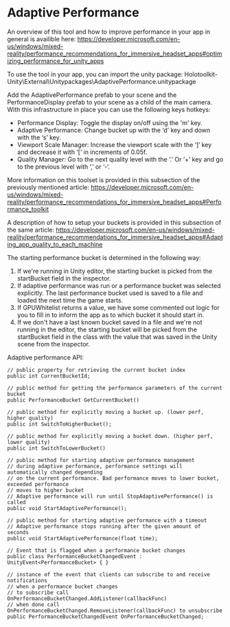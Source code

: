 ﻿# Adaptive Performance
An overview of this tool and how to improve performance in your app in general is availible here:
https://developer.microsoft.com/en-us/windows/mixed-reality/performance_recommendations_for_immersive_headset_apps#optimizing_performance_for_unity_apps

To use the tool in your app, you can import the unity package: 
Holotoolkit-Unity\External\Unitypackages\AdaptivePerformance.unitypackage

Add the AdaptivePerformance prefab to your scene and the PerformanceDisplay prefab to your scene as a child 
of the main camera.  With this infrastructure in place you can use the following keys hotkeys:
 * Performance Display:  Toggle the display on/off using the 'm' key.
 * Adaptive Performance: Change bucket up with the ‘d’ key and down with the ‘s’ key.
 * Viewport Scale Manager: Increase the viewport scale with the ‘]‘ key and 
     decrease it with ‘[‘ in increments of 0.05f. 
 * Quality Manager: Go to the next quality level with the ‘.’ Or ‘+’ key and 
     go to the previous level with ‘,’ or ‘-‘.
	 
More information on this toolset is provided in this subsection of the previously mentioned article:
https://developer.microsoft.com/en-us/windows/mixed-reality/performance_recommendations_for_immersive_headset_apps#Performance_toolkit

A description of how to setup your buckets is provided in this subsection of the same article:
https://developer.microsoft.com/en-us/windows/mixed-reality/performance_recommendations_for_immersive_headset_apps#Adapting_app_quality_to_each_machine

The starting performance bucket is determined in the following way:
 1) If we're running in Unity editor, the starting bucket is picked from the startBucket field in the inspector.
 2) If adaptive performance was run or a performance bucket was selected explicitly. The last performance bucket 
     used is saved to a file and loaded the next time the game starts.
 3) If GPUWhitelist returns a value, we have some commented out logic for you to fill in to inform the app as to 
     which bucket it should start in.
 4) If we don't have a last known bucket saved in a file and we're not running in the editor, the starting bucket 
     will be picked from the startBucket field in the class with the value that was saved in the Unity scene from 
	 the inspector.
	 
Adaptive performance API: 

    // public property for retrieving the current bucket index
    public int CurrentBucketId;

    // public method for getting the performance parameters of the current bucket
    public PerformanceBucket GetCurrentBucket()

    // public method for explicitly moving a bucket up. (lower perf, higher quality)
    public int SwitchToHigherBucket();

    // public method for explicitly moving a bucket down. (higher perf, lower quality)
    public int SwitchToLowerBucket()

    // public method for starting adaptive performance management
    // during adaptive performance, performance settings will automatically changed depending
    // on the current performance. Bad performance moves to lower bucket, exceeded performance
    // moves to higher bucket
    // Adaptive performance will run until StopAdaptivePerformance() is called
    public void StartAdaptivePerformance();

    // public method for starting adaptive performance with a timeout
    // Adaptive performance stops running after the given amount of seconds
    public void StartAdaptivePerformance(float time);

    // Event that is flagged when a performance bucket changes
    public class PerformanceBucketChangedEvent : UnityEvent<PerformanceBucket> { }

    // instance of the event that clients can subscribe to and receive notifications
    // when a performance bucket changes
    // to subscribe call OnPerformanceBucketChanged.AddListener(callbackFunc)
    // when done call OnPerformanceBucketChanged.RemoveListener(callbackFunc) to unsubscribe
    public PerformanceBucketChangedEvent OnPerformanceBucketChanged;